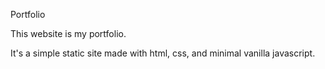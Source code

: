 Portfolio

This website is my portfolio.

It's a simple static site made with html, css, and minimal vanilla javascript.
